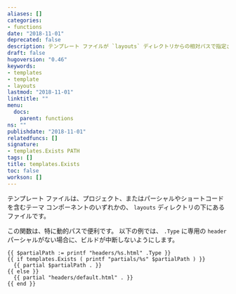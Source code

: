 ```yaml
---
aliases: []
categories:
- functions
date: "2018-11-01"
deprecated: false
description: テンプレート ファイルが `layouts` ディレクトリからの相対パスで指定された場所に存在するかどうかをチェックします。
draft: false
hugoversion: "0.46"
keywords:
- templates
- template
- layouts
lastmod: "2018-11-01"
linktitle: ""
menu:
  docs:
    parent: functions
ns: ""
publishdate: "2018-11-01"
relatedfuncs: []
signature:
- templates.Exists PATH
tags: []
title: templates.Exists
toc: false
workson: []
---
```


テンプレート ファイルは、プロジェクト、またはパーシャルやショートコードを含むテーマ コンポーネントのいずれかの、 `layouts` ディレクトリの下にあるファイルです。

この関数は、特に動的パスで便利です。 以下の例では、 `.Type` に専用の `header` パーシャルがない場合に、ビルドが中断しないようにします。

```go-html-template
{{ $partialPath := printf "headers/%s.html" .Type }}
{{ if templates.Exists ( printf "partials/%s" $partialPath ) }}
  {{ partial $partialPath . }}
{{ else }}
  {{ partial "headers/default.html" . }}
{{ end }}

```
